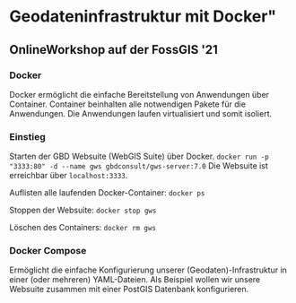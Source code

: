 # Geodateninfrastruktur mit Docker"
## OnlineWorkshop auf der FossGIS '21

### Docker
Docker ermöglicht die einfache Bereitstellung von Anwendungen über Container. Container beinhalten alle notwendigen Pakete für die Anwendungen. Die Anwendungen laufen virtualisiert und somit isoliert.

### Einstieg
Starten der GBD Websuite (WebGIS Suite) über Docker.
`docker run -p "3333:80" -d --name gws gbdconsult/gws-server:7.0`
Die Websuite ist erreichbar über `localhost:3333`.

Auflisten alle laufenden Docker-Container:
`docker ps`

Stoppen der Websuite:
`docker stop gws`

Löschen des Containers:
`docker rm gws`

### Docker Compose
Ermöglicht die einfache Konfigurierung unserer (Geodaten)-Infrastruktur in einer (oder mehreren) YAML-Dateien.
Als Beispiel wollen wir unsere Websuite zusammen mit einer PostGIS Datenbank konfigurieren.



